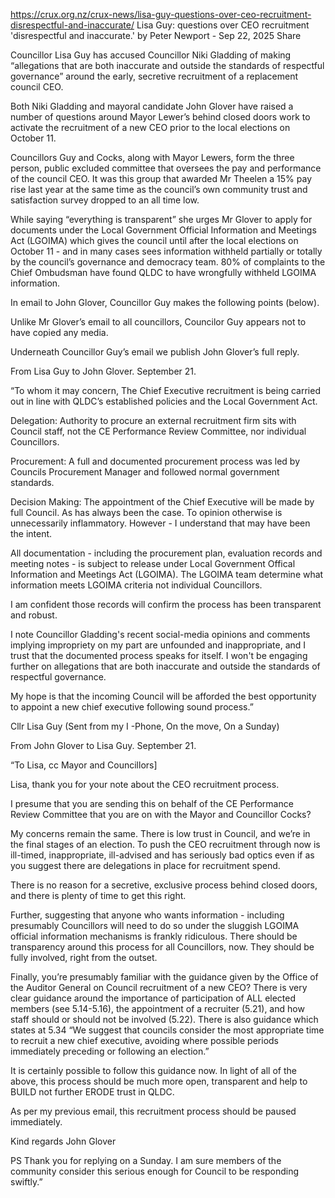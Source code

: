 https://crux.org.nz/crux-news/lisa-guy-questions-over-ceo-recruitment-disrespectful-and-inaccurate/
Lisa Guy: questions over CEO recruitment 'disrespectful and inaccurate.'
by Peter Newport - Sep 22, 2025
 Share


Councillor Lisa Guy has accused Councillor Niki Gladding of making “allegations that are both inaccurate and outside the standards of respectful governance” around the early, secretive recruitment of a replacement council CEO.

Both Niki Gladding and mayoral candidate John Glover have raised a number of questions around Mayor Lewer’s behind closed doors work to activate the recruitment of a new CEO prior to the local elections on October 11.

Councillors Guy and Cocks, along with Mayor Lewers, form the three person, public excluded committee that oversees the pay and performance of the council CEO. It was this group that awarded Mr Theelen a 15% pay rise last year at the same time as the council’s own community trust and satisfaction survey dropped to an all time low.

While saying “everything is transparent” she urges Mr Glover to apply for documents under the Local Government Official Information and Meetings Act (LGOIMA) which gives the council until after the local elections on October 11 - and in many cases sees information withheld partially or totally by the council’s governance and democracy team. 80% of complaints to the Chief Ombudsman have found QLDC to have wrongfully withheld LGOIMA information.

In email to John Glover, Councillor Guy makes the following points (below).

Unlike Mr Glover’s email to all councillors, Councilor Guy appears not to have copied any media.


Underneath Councillor Guy’s email we publish John Glover’s full reply.

From Lisa Guy to John Glover. September 21.

“To whom it may concern, The Chief Executive recruitment is being carried out in line with QLDC’s established policies and the Local Government Act.


Delegation: Authority to procure an external recruitment firm sits with Council staff, not the CE Performance Review Committee, nor individual Councillors.

Procurement: A full and documented procurement process was led by Councils Procurement Manager and followed normal government standards.

Decision Making: The appointment of the Chief Executive will be made by full Council. As has always been the case. To opinion otherwise is unnecessarily inflammatory. However - I understand that may have been the intent.

All documentation - including the procurement plan, evaluation records and meeting notes - is subject to release under Local Government Offical Information and Meetings Act (LGOIMA). The LGOIMA team determine what information meets LGOIMA criteria not individual Councillors.

I am confident those records will confirm the process has been transparent and robust.

I note Councillor Gladding's recent social-media opinions and comments implying impropriety on my part are unfounded and inappropriate, and I trust that the documented process speaks for itself. I won't be engaging further on allegations that are both inaccurate and outside the standards of respectful governance.

My hope is that the incoming Council will be afforded the best opportunity to appoint a new chief executive following sound process.”

Cllr Lisa Guy (Sent from my I -Phone, On the move, On a Sunday)

From John Glover to Lisa Guy. September 21.

“To Lisa, cc Mayor and Councillors]

Lisa, thank you for your note about the CEO recruitment process.

I presume that you are sending this on behalf of the CE Performance Review Committee that you are on with the Mayor and Councillor Cocks?

My concerns remain the same. There is low trust in Council, and we’re in the final stages of an election. To push the CEO recruitment through now is ill-timed, inappropriate, ill-advised and has seriously bad optics even if as you suggest there are delegations in place for recruitment spend.

There is no reason for a secretive, exclusive process behind closed doors, and there is plenty of time to get this right.

Further, suggesting that anyone who wants information - including presumably Councillors will need to do so under the sluggish LGOIMA official information mechanisms is frankly ridiculous. There should be transparency around this process for all Councillors, now. They should be fully involved, right from the outset.

Finally, you’re presumably familiar with the guidance given by the Office of the Auditor General on Council recruitment of a new CEO? There is very clear guidance around the importance of participation of ALL elected members (see 5.14-5.16), the appointment of a recruiter (5.21), and how staff should or should not be involved (5.22). There is also guidance which states at 5.34 “We suggest that councils consider the most appropriate time to recruit a new chief executive, avoiding where possible periods immediately preceding or following an election.”

It is certainly possible to follow this guidance now. In light of all of the above, this process should be much more open, transparent and help to BUILD not further ERODE trust in QLDC.

As per my previous email, this recruitment process should be paused immediately.

Kind regards John Glover

PS Thank you for replying on a Sunday. I am sure members of the community consider this serious enough for Council to be responding swiftly.”